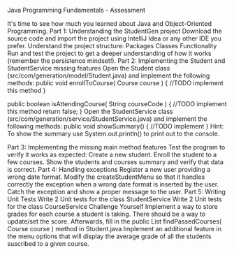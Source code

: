 Java Programming Fundamentals - Assessment


It's time to see how much you learned about Java and Object-Oriented Programming.
Part 1: Understanding the StudentGen project
Download the source code and import the project using IntelliJ Idea or any other IDE you prefer.
Understand the project structure:
Packages
Classes
Functionality
Run and test the project to get a deeper understanding of how it works (remember the persistence mindset!).
Part 2: Implementing the Student and StudentService missing features
Open the Student class (src/com/generation/model/Student.java) and implement the following methods:
public void enrollToCourse( Course course )
{
//TODO implement this method
}

public boolean isAttendingCourse( String courseCode )
{
//TODO implement this method
return false;
}
Open the StudentService class (src/com/generation/service/StudentService.java) and implement the following methods:
public void showSummary()
{
//TODO implement
}
Hint: To show the summary use System.out.println() to print out to the console.

Part 3: Implementing the missing main method features
Test the program to verify it works as expected:
Create a new student.
Enroll the student to a few courses.
Show the students and courses summary and verify that data is correct.
Part 4: Handling exceptions
Register a new user providing a wrong date format.
Modify the createStudentMenu so that it handles correctly the exception when a wrong date format is inserted by the user.
Catch the exception and show a proper message to the user.
Part 5: Writing Unit Tests
Write 2 Unit tests for the class StudentService
Write 2 Unit tests for the class CourseService
Challenge Yourself
Implement a way to store grades for each course a student is taking. There should be a way to update/set the score. Afterwards, fill in the public List<Course> findPassedCourses( Course course ) method in Student.java
Implement an additional feature in the menu options that will display the average grade of all the students suscribed to a given course.
